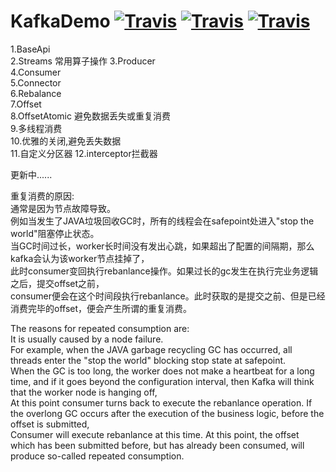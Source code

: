 # KafkaDemo  [![Travis](https://img.shields.io/badge/KafkaDemo-v1.0.0-green.svg)](https://github.com/huangyueranbbc)  [![Travis](https://img.shields.io/badge/Kafka-API-yellowgreen.svg)](http://kafka.apache.org/0100/javadoc/index.html)  [![Travis](https://img.shields.io/badge/Apache-Kafka-blue.svg)](http://kafka.apache.org/)
1.BaseApi  
2.Streams  常用算子操作
3.Producer  
4.Consumer  
5.Connector  
6.Rebalance  
7.Offset  
8.OffsetAtomic 避免数据丢失或重复消费  
9.多线程消费  
10.优雅的关闭,避免丢失数据  
11.自定义分区器
12.interceptor拦截器


更新中......    

重复消费的原因:  
通常是因为节点故障导致。  
例如当发生了JAVA垃圾回收GC时，所有的线程会在safepoint处进入"stop the world"阻塞停止状态。  
当GC时间过长，worker长时间没有发出心跳，如果超出了配置的间隔期，那么kafka会认为该worker节点挂掉了，  
此时consumer变回执行rebanlance操作。如果过长的gc发生在执行完业务逻辑之后，提交offset之前，  
consumer便会在这个时间段执行rebanlance。此时获取的是提交之前、但是已经消费完毕的offset，便会产生所谓的重复消费。  

The reasons for repeated consumption are:  
It is usually caused by a node failure.  
For example, when the JAVA garbage recycling GC has occurred, all threads enter the "stop the world" blocking stop state at safepoint.  
When the GC is too long, the worker does not make a heartbeat for a long time, and if it goes beyond the configuration interval, then Kafka will think that the worker node is hanging off,  
At this point consumer turns back to execute the rebanlance operation. If the overlong GC occurs after the execution of the business logic, before the offset is submitted,  
Consumer will execute rebanlance at this time. At this point, the offset which has been submitted before, but has already been consumed, will produce so-called repeated consumption.  

